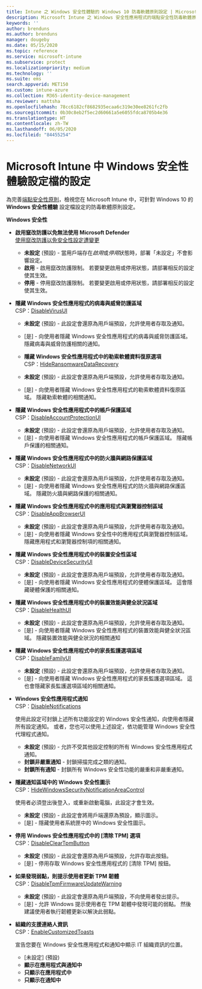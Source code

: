 ```yaml
---
title: Intune 之 Windows 安全性體驗的 Windows 10 防毒軟體原則設定 | Microsoft Docs
description: Microsoft Intune 之 Windows 安全性應用程式的端點安全性防毒軟體原則設定
keywords: ''
author: brenduns
ms.author: brenduns
manager: dougeby
ms.date: 05/15/2020
ms.topic: reference
ms.service: microsoft-intune
ms.subservice: protect
ms.localizationpriority: medium
ms.technology: ''
ms.suite: ems
search.appverid: MET150
ms.custom: intune-azure
ms.collection: M365-identity-device-management
ms.reviewer: mattsha
ms.openlocfilehash: 78cc6182cf8682935ecaa6c319e30ee8261fc2fb
ms.sourcegitcommit: 0b30c8eb2f5ec2d60661a5e6055fdca8705b4e36
ms.translationtype: HT
ms.contentlocale: zh-TW
ms.lasthandoff: 06/05/2020
ms.locfileid: "84455254"
---
```

# <a name="settings-for-the-windows-security-experience-profile-in-microsoft-intune"></a>Microsoft Intune 中 Windows 安全性體驗設定檔的設定

為完善[端點安全性原則](../protect/endpoint-security-policy.md)，檢視您在 Microsoft Intune 中，可針對 Windows 10 的 **Windows 安全性體驗** 設定檔設定的防毒軟體原則設定。

**Windows 安全性**

- **啟用竄改防護以免無法使用 Microsoft Defender**  
  [使用竄改防護以免安全性設定遭變更](https://go.microsoft.com/fwlink/?linkid=2066083)

  - **未設定** (預設) - 當用戶端存在*啟用*或*停用*狀態時，部署「未設定」不會影響設定。 
  - **啟用** - 啟用竄改防護限制。 若要變更啟用或停用狀態，請部署相反的設定使其生效。
  - **停用** - 停用竄改防護限制。 若要變更啟用或停用狀態，請部署相反的設定使其生效。

- **隱藏 Windows 安全性應用程式的病毒與威脅防護區域**  
  CSP：[DisableVirusUI](https://go.microsoft.com/fwlink/?linkid=873662)

  - **未設定** (預設) - 此設定會還原為用戶端預設，允許使用者存取及通知。
  - [是] - 向使用者隱藏 Windows 安全性應用程式的病毒與威脅防護區域。 隱藏病毒與威脅防護相關的通知。

  - **隱藏 Windows 安全性應用程式中的勒索軟體資料復原選項**  
    CSP：[HideRansomwareDataRecovery](https://go.microsoft.com/fwlink/?linkid=873664)

  - **未設定** (預設) - 此設定會還原為用戶端預設，允許使用者存取及通知。
  - [是] - 向使用者隱藏 Windows 安全性應用程式的勒索軟體資料復原區域。 隱藏勒索軟體的相關通知。

- **隱藏 Windows 安全性應用程式中的帳戶保護區域**  
  CSP：[DisableAccountProtectionUI](https://go.microsoft.com/fwlink/?linkid=873666)

  - **未設定** (預設) - 此設定會還原為用戶端預設，允許使用者存取及通知。
  - [是] - 向使用者隱藏 Windows 安全性應用程式的帳戶保護區域。 隱藏帳戶保護的相關通知。

- **隱藏 Windows 安全性應用程式中的防火牆與網路保護區域**  
  CSP：[DisableNetworkUI](https://go.microsoft.com/fwlink/?linkid=873668)

  - **未設定** (預設) - 此設定會還原為用戶端預設，允許使用者存取及通知。
  - [是] - 向使用者隱藏 Windows 安全性應用程式的防火牆與網路保護區域。 隱藏防火牆與網路保護的相關通知。

- **隱藏 Windows 安全性應用程式中的應用程式與瀏覽器控制區域**  
  CSP：[DisableAppBrowserUI](https://go.microsoft.com/fwlink/?linkid=873669)

  - **未設定** (預設) - 此設定會還原為用戶端預設，允許使用者存取及通知。
  - [是] - 向使用者隱藏 Windows 安全性中的應用程式與瀏覽器控制區域。 隱藏應用程式和瀏覽器控制項的相關通知。

- **隱藏 Windows 安全性應用程式中的裝置安全性區域**  
  CSP：[DisableDeviceSecurityUI](https://go.microsoft.com/fwlink/?linkid=873670)

  - **未設定** (預設) - 此設定會還原為用戶端預設，允許使用者存取及通知。
  - [是] - 向使用者隱藏 Windows 安全性應用程式的便體保護區域。 這會隱藏硬體保護的相關通知。
  
- **隱藏 Windows 安全性應用程式中的裝置效能與健全狀況區域**  
  CSP：[DisableHealthUI](https://go.microsoft.com/fwlink/?linkid=873671)

  - **未設定** (預設) - 此設定會還原為用戶端預設，允許使用者存取及通知。
  - [是] - 向使用者隱藏 Windows 安全性應用程式的裝置效能與健全狀況區域。 隱藏裝置效能與健全狀況的相關通知

- **隱藏 Windows 安全性應用程式中的家長監護選項區域**  
  CSP：[DisableFamilyUI](https://go.microsoft.com/fwlink/?linkid=873673)

  - **未設定** (預設) - 此設定會還原為用戶端預設，允許使用者存取及通知。
  - [是] - 向使用者隱藏 Windows 安全性應用程式的家長監護選項區域。 這也會隱藏家長監護選項區域的相關通知。

- **Windows 安全性應用程式通知**  
  CSP：[DisableNotifications](https://go.microsoft.com/fwlink/?linkid=873675)

  使用此設定可封鎖上述所有功能設定的 Windows 安全性通知，向使用者隱藏所有設定通知。 或者，您也可以使用上述設定，依功能管理 Windows 安全性代理程式通知。

  - **未設定** (預設) - 允許不受其他設定控制的所有 Windows 安全性應用程式通知。
  - **封鎖非嚴重通知** - 封鎖掃描完成之類的通知。
  - **封鎖所有通知** - 封鎖所有 Windows 安全性功能的嚴重和非嚴重通知。

- **隱藏通知區域中的 Windows 安全性圖示**  
  CSP：[HideWindowsSecurityNotificationAreaControl](https://go.microsoft.com/fwlink/?linkid=2114313&clcid=0x409)

  使用者必須登出後登入，或重新啟動電腦，此設定才會生效。
  - **未設定** (預設) - 此設定會將用戶端還原為預設，顯示圖示。
  - [是] - 隱藏使用者系統匣中的 Windows 安全性圖示。
  
- **停用 Windows 安全性應用程式中的 [清除 TPM] 選項**  
  CSP：[DisableClearTpmButton](https://go.microsoft.com/fwlink/?linkid=2114125&clcid=0x409)

  - **未設定** (預設) - 此設定會還原為用戶端預設，允許存取此按鈕。
  - [是] - 停用存取 Windows 安全性應用程式的 [清除 TPM] 按鈕。

- **如果發現弱點，則提示使用者更新 TPM 韌體**  
  CSP：[DisableTpmFirmwareUpdateWarning](https://go.microsoft.com/fwlink/?linkid=2114212&clcid=0x409)

  - **未設定** (預設) - 此設定會還原為用戶端預設，不向使用者發出提示。
  - [是] - 允許 Windows 提示使用者在 TPM 韌體中發現可能的弱點。 然後建議使用者執行韌體更新以解決此弱點。

- **組織的支援連絡人資訊**  
  CSP：[EnableCustomizedToasts](https://go.microsoft.com/fwlink/?linkid=873676)

  宣告您要在 Windows 安全性應用程式和通知中顯示 IT 組織資訊的位置。
  - [未設定] (預設)
  - **顯示在應用程式與通知中**
  - **只顯示在應用程式中**
  - **只顯示在通知中**

